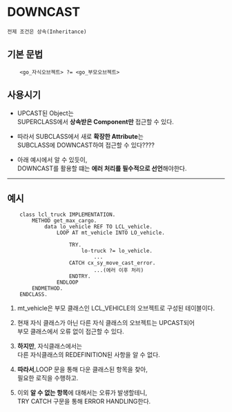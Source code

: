 # DOWNCAST
    전제 조건은 상속(Inheritance)

## 기본 문법  
```ABAP
    <go_자식오브젝트> ?= <go_부모오브젝트>
```
## 사용시기

- UPCAST된 Object는  
    SUPERCLASS에서 **상속받은 Component만** 접근할 수 있다.

- 따라서 SUBCLASS에서 새로 **확장한 Attribute**는  
    SUBCLASS에 DOWNCAST하여 접근할 수 있다????


- 아래 예시에서 알 수 있듯이,  
    DOWNCAST를 활용할 떄는 **에러 처리를 필수적으로 선언**해야한다.

---

## 예시
```abap
    class lcl_truck IMPLEMENTATION.
        METHOD get_max_cargo.
            data lo_vehicle REF TO LCL_vehicle.
                LOOP AT mt_vehicle INTO LO_vehicle.

                    TRY.
                        lo-truck ?= lo_vehicle.
                            ...
                    CATCH cx_sy_move_cast_error.
                            ...(에러 이후 처리)
                    ENDTRY.
                ENDLOOP
        ENDMETHOD.
    ENDCLASS.
```


1. mt_vehicle은 부모 클래스인 LCL_VEHICLE의 오브젝트로 구성된 테이블이다.  

2. 현재 자식 클래스가 아닌 다른 자식 클래스의 오브젝트는 UPCAST되어  
부모 클래스에서 오류 없이 접근할 수 있다.  

3. **하지만**, 자식클래스에서는  
다른 자식클래스의 REDEFINITION된 사항을 알 수 없다.

4. **따라서**,LOOP 문을 통해 다운 클래스된 항목을 찾아,    
    필요한 로직을 수행하고.  

5. 이외 **알 수 없는 항목**에 대해서는 오류가 발생할테니,  
    TRY CATCH 구문을 통해 ERROR HANDLING한다.  